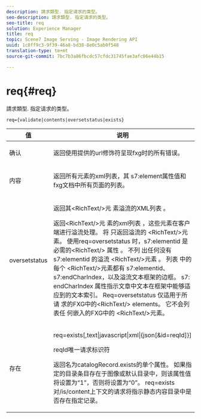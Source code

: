 ```yaml
---
description: 請求類型. 指定请求的类型。
seo-description: 請求類型. 指定请求的类型。
seo-title: req
solution: Experience Manager
title: req
topic: Scene7 Image Serving - Image Rendering API
uuid: 1c8ff9c3-9f39-46a8-bd38-8e0c5ab0f548
translation-type: tm+mt
source-git-commit: 7bc7b3a86fbcdc57cfdc31745fae3afc06e44b15

---
```



# req{#req}

請求類型. 指定请求的类型。

`req={validate|contents|oversetstatus|exists}`

<table id="table_F39239E5244746DB9F253BB0D5E85D54"> 
 <thead> 
  <tr> 
   <th colname="col1" class="entry"> 值 </th> 
   <th colname="col2" class="entry"> 说明 </th> 
  </tr> 
 </thead>
 <tbody> 
  <tr> 
   <td colname="col1"> <p> <span class="codeph"> 确认</span> </p> </td> 
   <td colname="col2"> <p> 返回使用提供的url修饰符呈现fxg时的所有错误。 </p> </td> 
  </tr> 
  <tr> 
   <td colname="col1"> <p> <span class="codeph"> 内容</span> </p> </td> 
   <td colname="col2"> <p> 返回所有元素的xml列表，其 <span class="codeph"></span> s7:element属性值和fxg文档中所有页面的列表。 </p> </td> 
  </tr> 
  <tr> 
   <td colname="col1"> <p> <span class="codeph"> oversetstatus</span> </p> </td> 
   <td colname="col2"> <p>返回其&lt;RichText/&gt;元 <span class="codeph"> 素溢流的XML列表</span> 。 </p> <p>返回&lt;RichText/&gt;元 <span class="+ topic/ph pr-d/codeph codeph"> 素的xml列表</span> ，这些元素在客户端进行溢流处理。 将 <span class="+ topic/ph pr-d/codeph codeph"> 只返回溢流的</span> &lt;RichText/&gt;元素。 <span class="+ topic/ph pr-d/codeph codeph"> 使用req=oversetstatus</span> 时，s7:elementid <span class="+ topic/ph pr-d/codeph codeph"> 是必需的&lt;RichText/&gt;</span> 属性 <span class="+ topic/ph pr-d/codeph codeph"></span>。 不列 <span class="+ topic/ph pr-d/codeph codeph"> 出任何没有s7:elementid</span> 的溢流 <span class="+ topic/ph pr-d/codeph codeph"> &lt;RichText/&gt;元素</span> 。 列表 <span class="+ topic/ph pr-d/codeph codeph"> 中的每个</span> &lt;RichText/&gt;元素都有 <span class="+ topic/ph pr-d/codeph codeph"> s7:elementid</span>、 <span class="+ topic/ph pr-d/codeph codeph"> s7:endCharIndex</span>，以及溢流文本框架的边框。 s7: <span class="+ topic/ph pr-d/codeph codeph"> endCharIndex</span> 属性指示文章中文本在框架中能够适应到的文本索引。 <span class="+ topic/ph pr-d/codeph codeph"> Req=oversetstatus</span> 仅适用于所请 <span class="+ topic/ph pr-d/codeph codeph"> 求的FXG中的&lt;RichText/&gt;</span> elements。 它不会列表任 <span class="+ topic/ph pr-d/codeph codeph"> 何嵌入的FXG中的</span> &lt;RichText/&gt;元素。 </p> </td> 
  </tr> 
  <tr> 
   <td colname="col1"> <p> <span class="codeph"> 存在</span> </p> </td> 
   <td colname="col2"> <p> <span class="codeph"> req=exists[,text|javascript|xml|{json[&amp;id=reqId]}]</span> </p> <p>reqId唯一请求标识符 </p> <p>返回名为catalogRecord.exists的单个属性。 如果指定的目录条目存在于图像或默认目录中，则该属性值将设置为“1”，否则将设置为“0”。 req=exists对/is/content上下文的请求将指示静态内容目录中是否存在指定记录。 </p> </td> 
  </tr> 
 </tbody> 
</table>

